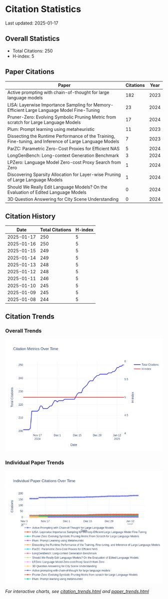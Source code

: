 # Citation Statistics

Last updated: 2025-01-17

## Overall Statistics
- Total Citations: 250
- H-index: 5

## Paper Citations

| Paper | Citations | Year |
| ----- | --------- | ---- |
| Active prompting with chain-of-thought for large language models | 182 | 2023 |
| LISA: Layerwise Importance Sampling for Memory-Efficient Large Language Model Fine-Tuning | 23 | 2024 |
| Pruner-Zero: Evolving Symbolic Pruning Metric from scratch for Large Language Models | 17 | 2024 |
| Plum: Prompt learning using metaheuristic | 11 | 2023 |
| Dissecting the Runtime Performance of the Training, Fine-tuning, and Inference of Large Language Models | 7 | 2023 |
| ParZC: Parametric Zero-Cost Proxies for Efficient NAS | 5 | 2024 |
| LongGenBench: Long-context Generation Benchmark | 3 | 2024 |
| LPZero: Language Model Zero-cost Proxy Search from Zero | 1 | 2024 |
| Discovering Sparsity Allocation for Layer-wise Pruning of Large Language Models | 1 | 2024 |
| Should We Really Edit Language Models? On the Evaluation of Edited Language Models | 0 | 2024 |
| 3D Question Answering for City Scene Understanding | 0 | 2024 |

## Citation History

| Date | Total Citations | H-index |
| ---- | --------------- | ------- |
| 2025-01-17 | 250 | 5 |
| 2025-01-16 | 250 | 5 |
| 2025-01-15 | 249 | 5 |
| 2025-01-14 | 249 | 5 |
| 2025-01-13 | 248 | 5 |
| 2025-01-12 | 248 | 5 |
| 2025-01-11 | 246 | 5 |
| 2025-01-10 | 245 | 5 |
| 2025-01-09 | 245 | 5 |
| 2025-01-08 | 244 | 5 |

## Citation Trends

### Overall Trends
![Citation Trends](citation_trends.png)

### Individual Paper Trends
![Paper Trends](paper_trends.png)

*For interactive charts, see [citation_trends.html](citation_trends.html) and [paper_trends.html](paper_trends.html)*